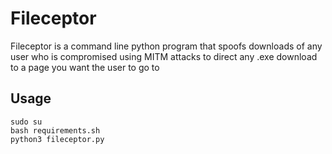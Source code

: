 # Fileceptor
Fileceptor is a command line python program that spoofs downloads of any user who is compromised using MITM attacks to direct any .exe download to a page you want the user to go to

## Usage
```
sudo su
bash requirements.sh
python3 fileceptor.py
```
